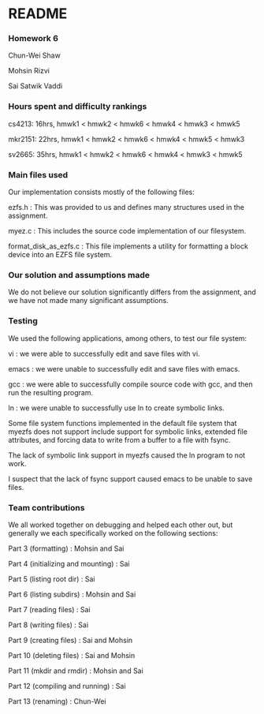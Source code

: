 # README

### Homework 6

Chun-Wei Shaw

Mohsin Rizvi

Sai Satwik Vaddi

### Hours spent and difficulty rankings

cs4213: 16hrs, hmwk1 < hmwk2 < hmwk6 < hmwk4 < hmwk3 < hmwk5

mkr2151: 22hrs, hmwk1 < hmwk2 < hmwk6 < hmwk4 < hmwk5 < hmwk3

sv2665: 35hrs, hmwk1 < hmwk2 < hmwk6 < hmwk4 < hmwk3 < hmwk5

### Main files used

Our implementation consists mostly of the following files:

ezfs.h : This was provided to us and defines many structures used in the assignment.

myez.c : This includes the source code implementation of our filesystem.

format_disk_as_ezfs.c : This file implements a utility for formatting a block device
into an EZFS file system.

### Our solution and assumptions made

We do not believe our solution significantly differs from the assignment, and we have
not made many significant assumptions.

### Testing

We used the following applications, among others, to test our file system:

vi : we were able to successfully edit and save files with vi.

emacs : we were unable to successfully edit and save files with emacs.

gcc : we were able to successfully compile source code with gcc, and then run the resulting program.

ln : we were unable to successfully use ln to create symbolic links.

Some file system functions implemented in the default file system that myezfs does not
support include support for symbolic links, extended file attributes, and forcing data to write
from a buffer to a file with fsync.

The lack of symbolic link support in myezfs caused the ln program to not work.

I suspect that the lack of fsync support caused emacs to be unable to save files.

### Team contributions

We all worked together on debugging and helped each other out, but generally we each
specifically worked on the following sections:

Part 3 (formatting) : Mohsin and Sai

Part 4 (initializing and mounting) : Sai

Part 5 (listing root dir) : Sai

Part 6 (listing subdirs) : Mohsin and Sai

Part 7 (reading files) : Sai

Part 8 (writing files) : Sai

Part 9 (creating files) : Sai and Mohsin

Part 10 (deleting files) : Sai and Mohsin

Part 11 (mkdir and rmdir) : Mohsin and Sai

Part 12 (compiling and running) : Sai

Part 13 (renaming) : Chun-Wei
